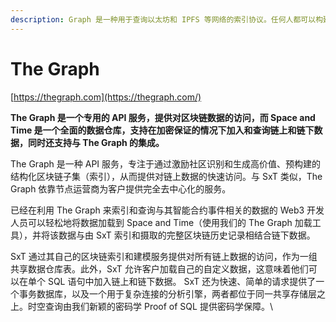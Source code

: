 ```yaml
---
description: Graph 是一种用于查询以太坊和 IPFS 等网络的索引协议。任何人都可以构建和发布称为子图的开放 API，使数据易于访问。
---
```


# The Graph

[https://thegraph.com](https://thegraph.com/)

**The Graph 是一个专用的 API 服务，提供对区块链数据的访问，而 Space and Time 是一个全面的数据仓库，支持在加密保证的情况下加入和查询链上和链下数据，同时还支持与 The Graph 的集成。**

The Graph 是一种 API 服务，专注于通过激励社区识别和生成高价值、预构建的结构化区块链子集（索引），从而提供对链上数据的快速访问。与 SxT 类似，The Graph 依靠节点运营商为客户提供完全去中心化的服务。

已经在利用 The Graph 来索引和查询与其智能合约事件相关的数据的 Web3 开发人员可以轻松地将数据加载到 Space and Time（使用我们的 The Graph 加载工具），并将该数据与由 SxT 索引和摄取的完整区块链历史记录相结合链下数据。

SxT 通过其自己的区块链索引和建模服务提供对所有链上数据的访问，作为一组共享数据仓库表。此外，SxT 允许客户加载自己的自定义数据，这意味着他们可以在单个 SQL 语句中加入链上和链下数据。 SxT 还为快速、简单的请求提供了一个事务数据库，以及一个用于复杂连接的分析引擎，两者都位于同一共享存储层之上。时空查询由我们新颖的密码学 Proof of SQL 提供密码学保障。\
